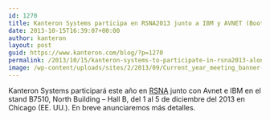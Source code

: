 ```yaml
---
id: 1270
title: Kanteron Systems participa en RSNA2013 junto a IBM y AVNET (Booth B7510)
date: 2013-10-15T16:39:07+00:00
author: kanteron
layout: post
guid: https://www.kanteron.com/blog/?p=1270
permalink: /2013/10/15/kanteron-systems-to-participate-in-rsna2013-along-with-ibm/
image: /wp-content/uploads/sites/2/2013/09/Current_year_meeting_banner-672x61.jpg
---
```

Kanteron Systems participará este año en <a title="https://www.rsna.org/Annual_Meeting.aspx" href="https://www.rsna.org/Annual_Meeting.aspx" target="_blank">RSNA</a> junto con Avnet e IBM en el stand B7510, North Building – Hall B, del 1 al 5 de diciembre del 2013 en Chicago (EE. UU.). En breve anunciaremos más detalles.